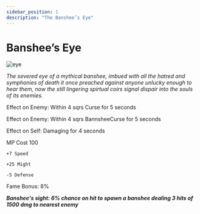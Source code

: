```yaml
---
sidebar_position: 1
description: "The Banshee’s Eye"
---
```


# Banshee’s Eye

![eye](https://vwiki.valorserver.com/api/item/picture/banshee’s%20eye)

<i>The severed eye of a mythical banshee, imbued with all the hatred and symphonies of death it once preached against anyone unlucky enough to hear them, now the still lingering spirtual coirs signal dispair into the souls of its enemies.</i>

Effect on Enemy: Within 4 sqrs Curse for 5 seconds

Effect on Enemy: Within 4 sqrs BannsheeCurse for 5 seconds

Effect on Self: Damaging for 4 seconds

MP Cost 100

    +7 Speed
    
    +25 Might
    
    -5 Defense

Fame Bonus: 8%

***Banshee's sight:  6% chance on hit to spawn a banshee dealing 3 hits of 1500 dmg to nearest enemy***
